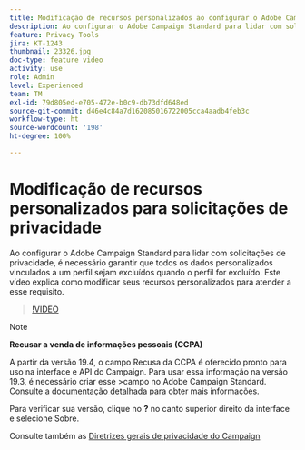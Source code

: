 ```yaml
---
title: Modificação de recursos personalizados ao configurar o Adobe Campaign Standard para solicitações de privacidade
description: Ao configurar o Adobe Campaign Standard para lidar com solicitações de privacidade, é necessário garantir que todos os dados personalizados vinculados a um perfil sejam excluídos quando o perfil for excluído. Este vídeo explica como modificar seus recursos personalizados para atender a esse requisito.
feature: Privacy Tools
jira: KT-1243
thumbnail: 23326.jpg
doc-type: feature video
activity: use
role: Admin
level: Experienced
team: TM
exl-id: 79d805ed-e705-472e-b0c9-db73dfd648ed
source-git-commit: d46e4c84a7d162085016722005cca4aadb4feb3c
workflow-type: ht
source-wordcount: '198'
ht-degree: 100%

---
```


# Modificação de recursos personalizados para solicitações de privacidade

Ao configurar o Adobe Campaign Standard para lidar com solicitações de privacidade, é necessário garantir que todos os dados personalizados vinculados a um perfil sejam excluídos quando o perfil for excluído. Este vídeo explica como modificar seus recursos personalizados para atender a esse requisito.

>[!VIDEO](https://video.tv.adobe.com/v/23326?quality=12&learn=on)

>[!NOTE]
>
>**Recusar a venda de informações pessoais (CCPA)**
>
>A partir da versão 19.4, o campo Recusa da CCPA é oferecido pronto para uso na interface e API do Campaign. Para usar essa informação na versão 19.3, é necessário criar esse >campo no Adobe Campaign Standard. Consulte a [documentação detalhada](https://experienceleague.adobe.com/docs/campaign-standard/using/getting-started/privacy/privacy-requests.html?lang=br#privacy-requests) para obter mais informações.
>
> Para verificar sua versão, clique no **?** no canto superior direito da interface e selecione Sobre.

Consulte também as [Diretrizes gerais de privacidade do Campaign](https://experienceleague.adobe.com/docs/campaign-classic/using/getting-started/privacy/privacy-management.html?lang=pt-BR)
